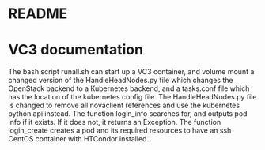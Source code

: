 # README

# VC3 documentation 

The bash script runall.sh can start up a VC3 container, and volume mount a changed version of the HandleHeadNodes.py file which changes the OpenStack backend to a Kubernetes backend, and a tasks.conf file which has the location of the kubernetes config file. 
The HandleHeadNodes.py file is changed to remove all novaclient references and use the kubernetes python api instead. The function login_info searches for, and outputs pod info if it exists. If it does not, it returns an Exception. The function login_create creates a pod and its required resources to have an ssh CentOS container with HTCondor installed. 
